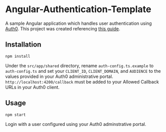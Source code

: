 # Angular-Authentication-Template

A sample Angular application which handles user authentication using [Auth0](https://auth0.com/).  This project was created referencing [this guide](https://auth0.com/blog/angular-2-authentication/).

## Installation
```
npm install
```

Under the ```src/app/shared``` directory, rename ```auth-config.ts.example``` to ```auth-config.ts``` and set your ```CLIENT_ID```, ```CLIENT_DOMAIN```, and ```AUDIENCE``` to the values provided in your Auth0 administrative portal.  ```http://localhost:4200/callback``` must be added to your Allowed Callback URLs in your Auth0 client. 

## Usage
```
npm start
```

Login with a user configured using your Auth0 adminstrative portal.